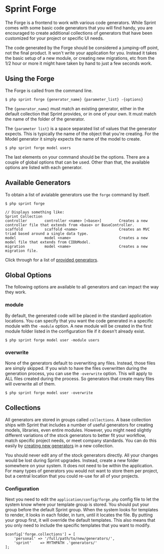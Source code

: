 # Sprint Forge
The Forge is a frontend to work with various code generators. While Sprint comes with some basic code generators that you will find handy, you are encouraged to create additional collections of generators that have been customized for your project or specific UI needs.

The code generated by the Forge should be considered a jumping-off point, not the final product. It won't write your application for you. Instead it takes the basic setup of a new module, or creating new migrations, etc from the 1/2 hour or more it might have taken by hand to just a few seconds work. 

## Using the Forge
The Forge is called from the command line. 

	$ php sprint forge {generator_name} {parameter_list} -{options}

The `{generator_name}` must match an existing generator, either in the default collection that Sprint provides, or in one of your own. It must match the name of the folder of the generator. 

The `{parameter list}` is a space separated list of values that the generator expects. This is typically the name of the object that you're creating. For the Model generator it simply expects the name of the model to create. 

	$ php sprint forge model users

The last elements on your command should be the options.  There are a couple of global options that can be used. Other than that, the available options are listed with each generator.

## Available Generators
To obtain a list of avialable generators use the `forge` command by itself. 

	$ php sprint forge
	
	// Displays something like: 
	Sprint Collection
	controller        controller <name> [<base>]        Creates a new controller file that extends from <base> or BaseController.
	scaffold          scaffold <name>                   Creates an MVC triad based around a single data type.
	model             model <name>                      Creates a new model file that extends from CIDbModel.
	migration         model <name>                      Creates a new migration file.


Click through for a list of [provided generators](forge/generators).

## Global Options
The following options are available to all generators and can impact the way they work. 

### module
By default, the generated code will be placed in the standard application locations. You can specify that you want the code generated in a specific module with the `-module` option. A new module will be created in the first module folder listed in the configuration file if it doesn't already exist.

	$ php sprint forge model user -module users
	
### overwrite
None of the generators default to overwriting any files. Instead, those files are simply skipped. If you wish to have the files overwritten during the generation process, you can use the `-overwrite` option. This will apply to ALL files created during the process. So generators that create many files will overwrite all of them. 

	$ php sprint forge model user -overwrite

## Collections
All generators are stored in groups called `collections`. A base collection ships with Sprint that includes a number of useful generators for creating models, libraries, even entire modules. However, you might need slightly different variations of the stock generators to better fit your workflow, match specific project needs, or meet company standards. You can do this easily by [creating new generators](forge/create_gens) in a new collection. 

You should never edit any of the stock generators directly. All your changes would be lost during Sprint upgrades. Instead, create a new folder somewhere on your system. It does not need to be within the application. For many types of generators you would not want to store them per project, but a central location that you could re-use for all of your projects. 

### Configuration
Next you need to edit the `application/config/forge.php` config file to let the system know where your template group is stored. You should put your group before the default Sprint group. When the system looks for templates to render, it looks in each folder, in turn, until it locates the file. By putting your group first, it will override the default templates. This also means that you only need to include the specific templates that you want to modify. 

	$config['forge.collections'] = [
		'personal' => '/full/path/to/new/generators/',
        'sprint'    => MYTHPATH .'generators/'
    ];